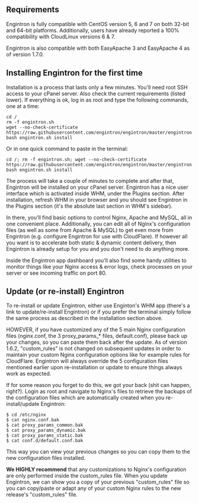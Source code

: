 ## Requirements

Engintron is fully compatible with CentOS version 5, 6 and 7 on both 32-bit and 64-bit platforms. Additionally, users have already reported a 100% compatibility with CloudLinux versions 6 & 7.

Engintron is also compatible with both EasyApache 3 and EasyApache 4 as of version 1.7.0.


## Installing Engintron for the first time

Installation is a process that lasts only a few minutes. You'll need root SSH access to your cPanel server. Also check the current requirements (listed lower). If everything is ok, log in as root and type the following commands, one at a time:

```
cd /
rm -f engintron.sh
wget --no-check-certificate https://raw.githubusercontent.com/engintron/engintron/master/engintron.sh
bash engintron.sh install
```

Or in one quick command to paste in the terminal:

```
cd /; rm -f engintron.sh; wget --no-check-certificate https://raw.githubusercontent.com/engintron/engintron/master/engintron.sh; bash engintron.sh install
```

The process will take a couple of minutes to complete and after that, Engintron will be installed on your cPanel server. Engintron has a nice user interface which is activated inside WHM, under the Plugins section. After installation, refresh WHM in your browser and you should see Engintron in the Plugins section (it's the absolute last section in WHM's sidebar).

In there, you'll find basic options to control Nginx, Apache and MySQL, all in one convenient place. Additionally, you can edit all of Nginx's configuration files (as well as some from Apache & MySQL) to get even more from Engintron (e.g. configure Engintron for use with CloudFlare). If however all you want is to accelerate both static & dynamic content delivery, then Engintron is already setup for you and you don't need to do anything more.

Inside the Engintron app dashboard you'll also find some handy utilities to monitor things like your Nginx access & error logs, check processes on your server or see incoming traffic on port 80.


## Update (or re-install) Engintron

To re-install or update Engintron, either use Enginton's WHM app (there's a link to update/re-install Engintron) or if you prefer the terminal simply follow the same process as described in the installation section above.

HOWEVER, if you have customized any of the 5 main Nginx configuration files (nginx.conf, the 3 proxy\_params\_* files, default.conf), please back up your changes, so you can paste them back after the update. As of version 1.6.2, "custom\_rules" is not changed on subsequent updates in order to maintain your custom Nginx configuration options like for example rules for CloudFlare. Engintron will always override the 5 configuration files mentioned earlier upon re-installation or update to ensure things always work as expected.

If for some reason you forget to do this, we got your back (shit can happen, right?). Login as root and navigate to Nginx's files to retrieve the backups of the configuration files which are automatically created when you re-install/update Engintron:

```
$ cd /etc/nginx
$ cat nginx.conf.bak
$ cat proxy_params_common.bak
$ cat proxy_params_dynamic.bak
$ cat proxy_params_static.bak
$ cat conf.d/default.conf.bak
```

This way you can view your previous changes so you can copy them to the new configuration files installed.

**We HIGHLY recommend** that any customizations to Nginx's configuration are only performed inside the custom\_rules file. When you update Engintron, we can show you a copy of your previous "custom\_rules" file so you can copy/paste or adapt any of your custom Nginx rules to the new release's "custom\_rules" file.
